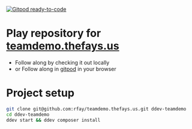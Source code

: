 [![Gitpod ready-to-code](https://img.shields.io/badge/Gitpod-ready--to--code-blue?logo=gitpod)](https://gitpod.io/#https://github.com/rfay/teamdemo.thefays.us)

# Play repository for [teamdemo.thefays.us](https://teamdemo.thefays.us)

* Follow along by checking it out locally
* or Follow along in [gitpod](https://gitpod.io/#https://github.com/rfay/teamdemo.thefays.us) in your browser

# Project setup
```bash
git clone git@github.com:rfay/teamdemo.thefays.us.git ddev-teamdemo
cd ddev-teamdemo
ddev start && ddev composer install
```
